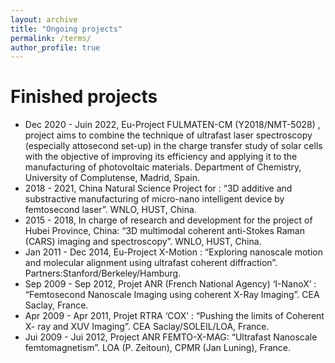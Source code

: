 ```yaml
---
layout: archive
title: "Ongoing projects"
permalink: /terms/
author_profile: true
---
```


Finished projects
======
- Dec 2020 - Juin 2022, Eu-Project FULMATEN-CM (Y2018/NMT-5028) , project aims to combine the technique of ultrafast laser spectroscopy (especially attosecond set-up) in the charge transfer study of solar cells with the objective of improving its efficiency and applying it to the manufacturing of photovoltaic materials. Department of Chemistry, University of Complutense, Madrid, Spain.
- 2018 - 2021, China Natural Science Project for : “3D additive and substractive manufacturing of micro-nano intelligent device by femtosecond laser”. WNLO, HUST, China.
- 2015 - 2018, In charge of research and development for the project of Hubei Province, China: “3D multimodal coherent anti-Stokes Raman (CARS) imaging and spectroscopy”. WNLO, HUST, China.
- Jan 2011 - Dec 2014, Eu-Project X-Motion : “Exploring nanoscale motion and molecular alignment using ultrafast coherent diffraction”. Partners:Stanford/Berkeley/Hamburg.
- Sep 2009 - Sep 2012, Projet ANR (French National Agency)  ‘I-NanoX’ : “Femtosecond Nanoscale Imaging using coherent X-Ray Imaging”. CEA Saclay, France.
- Apr 2009 - Apr 2011, Projet RTRA ‘COX’ : “Pushing the limits of Coherent X- ray and XUV Imaging”. CEA Saclay/SOLEIL/LOA, France.
- Jui 2009 - Jui 2012, Project ANR FEMTO-X-MAG: “Ultrafast Nanoscale femtomagnetism”. LOA (P. Zeitoun), CPMR (Jan Luning), France.
